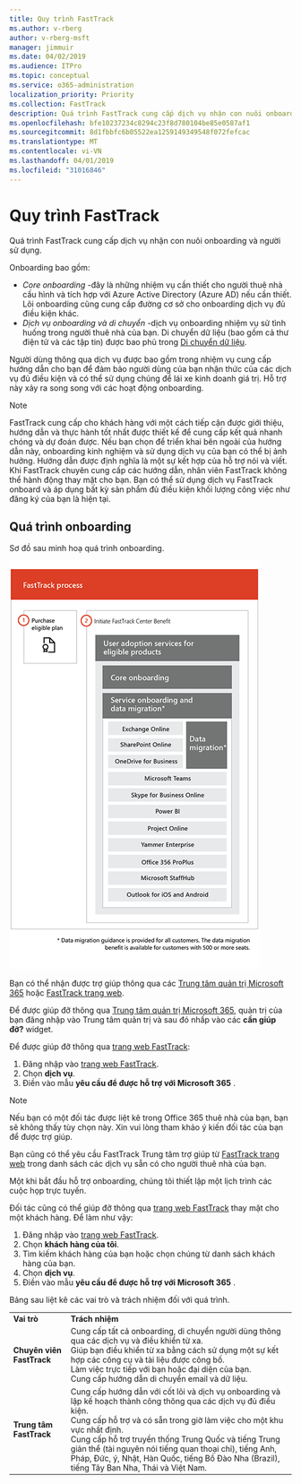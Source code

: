 ```yaml
---
title: Quy trình FastTrack
ms.author: v-rberg
author: v-rberg-msft
manager: jimmuir
ms.date: 04/02/2019
ms.audience: ITPro
ms.topic: conceptual
ms.service: o365-administration
localization_priority: Priority
ms.collection: FastTrack
description: Quá trình FastTrack cung cấp dịch vụ nhận con nuôi onboarding và người sử dụng.
ms.openlocfilehash: bfe10237234c8294c23f8d780104be85e0587af1
ms.sourcegitcommit: 8d1fbbfc6b05522ea1259149349548f072fefcac
ms.translationtype: MT
ms.contentlocale: vi-VN
ms.lasthandoff: 04/01/2019
ms.locfileid: "31016846"
---
```

# <a name="the-fasttrack-process"></a>Quy trình FastTrack

Quá trình FastTrack cung cấp dịch vụ nhận con nuôi onboarding và người sử dụng. 
  
Onboarding bao gồm:
  
- *Core onboarding* -đây là những nhiệm vụ cần thiết cho người thuê nhà cấu hình và tích hợp với Azure Active Directory (Azure AD) nếu cần thiết. Lõi onboarding cũng cung cấp đường cơ sở cho onboarding dịch vụ đủ điều kiện khác. 
- *Dịch vụ onboarding và di chuyển* -dịch vụ onboarding nhiệm vụ sử tình huống trong người thuê nhà của bạn. Di chuyển dữ liệu (bao gồm cả thư điện tử và các tập tin) được bao phủ trong [Di chuyển dữ liệu](O365-data-migration.md). 
    
Người dùng thông qua dịch vụ được bao gồm trong nhiệm vụ cung cấp hướng dẫn cho bạn để đảm bảo người dùng của bạn nhận thức của các dịch vụ đủ điều kiện và có thể sử dụng chúng để lái xe kinh doanh giá trị. Hỗ trợ này xảy ra song song với các hoạt động onboarding.
  
> [!NOTE]
> FastTrack cung cấp cho khách hàng với một cách tiếp cận được giới thiệu, hướng dẫn và thực hành tốt nhất được thiết kế để cung cấp kết quả nhanh chóng và dự đoán được. Nếu bạn chọn để triển khai bên ngoài của hướng dẫn này, onboarding kinh nghiệm và sử dụng dịch vụ của bạn có thể bị ảnh hưởng. Hướng dẫn được định nghĩa là một sự kết hợp của hỗ trợ nói và viết. Khi FastTrack chuyên cung cấp các hướng dẫn, nhân viên FastTrack không thể hành động thay mặt cho bạn. Bạn có thể sử dụng dịch vụ FastTrack onboard và áp dụng bất kỳ sản phẩm đủ điều kiện khối lượng công việc như đăng ký của bạn là hiện tại. 
  
## <a name="the-onboarding-process"></a>Quá trình onboarding

Sơ đồ sau minh hoạ quá trình onboarding.
  
![Thời gian biểu cho việc sử dụng lợi ích Onboarding](media/O365-Onboarding-Timeline.png)
  
Bạn có thể nhận được trợ giúp thông qua các [Trung tâm quản trị Microsoft 365](https://go.microsoft.com/fwlink/?linkid=2032704) hoặc [FastTrack trang web](https://go.microsoft.com/fwlink/?linkid=780698). 

Để được giúp đỡ thông qua [Trung tâm quản trị Microsoft 365](https://go.microsoft.com/fwlink/?linkid=2032704), quản trị của bạn đăng nhập vào Trung tâm quản trị và sau đó nhấp vào các **cần giúp đỡ?** widget. 

Để được giúp đỡ thông qua [trang web FastTrack](https://go.microsoft.com/fwlink/?linkid=780698): 
1.  Đăng nhập vào [trang web FastTrack](https://go.microsoft.com/fwlink/?linkid=780698). 
2.  Chọn **dịch vụ**.
3.  Điền vào mẫu **yêu cầu để được hỗ trợ với Microsoft 365** . 
> [!NOTE]
>  Nếu bạn có một đối tác được liệt kê trong Office 365 thuê nhà của bạn, bạn sẽ không thấy tùy chọn này. Xin vui lòng tham khảo ý kiến đối tác của bạn để được trợ giúp. 
  
 Bạn cũng có thể yêu cầu FastTrack Trung tâm trợ giúp từ [FastTrack trang web](https://go.microsoft.com/fwlink/?linkid=780698) trong danh sách các dịch vụ sẵn có cho người thuê nhà của bạn. 
    
 Một khi bắt đầu hỗ trợ onboarding, chúng tôi thiết lập một lịch trình các cuộc họp trực tuyến.
    
Đối tác cũng có thể giúp đỡ thông qua [trang web FastTrack](https://go.microsoft.com/fwlink/?linkid=780698) thay mặt cho một khách hàng. Để làm như vậy:
1.  Đăng nhập vào [trang web FastTrack](https://go.microsoft.com/fwlink/?linkid=780698). 
2.  Chọn **khách hàng của tôi**.
3.  Tìm kiếm khách hàng của bạn hoặc chọn chúng từ danh sách khách hàng của bạn.
4.  Chọn **dịch vụ**.
5.  Điền vào mẫu **yêu cầu để được hỗ trợ với Microsoft 365** . 

Bảng sau liệt kê các vai trò và trách nhiệm đối với quá trình.
    
|||
|:-----|:-----|
|**Vai trò** <br/> |**Trách nhiệm** <br/> |
|**Chuyên viên FastTrack** <br/> |Cung cấp tất cả onboarding, di chuyển người dùng thông qua các dịch vụ và điều khiển từ xa.  <br/> Giúp bạn điều khiển từ xa bằng cách sử dụng một sự kết hợp các công cụ và tài liệu được công bố. <br/> Làm việc trực tiếp với bạn hoặc đại diện của bạn. <br/> Cung cấp hướng dẫn di chuyển email và dữ liệu.|
|**Trung tâm FastTrack**  <br/> |Cung cấp hướng dẫn với cốt lõi và dịch vụ onboarding và lập kế hoạch thành công thông qua các dịch vụ đủ điều kiện.  <br/> Cung cấp hỗ trợ và có sẵn trong giờ làm việc cho một khu vực nhất định. <br/> Cung cấp hỗ trợ truyền thống Trung Quốc và tiếng Trung giản thể (tài nguyên nói tiếng quan thoại chỉ), tiếng Anh, Pháp, Đức, ý, Nhật, Hàn Quốc, tiếng Bồ Đào Nha (Brazil), tiếng Tây Ban Nha, Thái và Việt Nam.|


  

